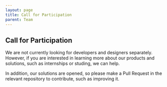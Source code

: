 ```yaml
---
layout: page
title: Call for Participation
parent: Team
---
```


## Call for Participation

We are not currently looking for developers and designers separately. However, if you are interested in learning more about our products and solutions, such as internships or studing, we can help.

In addition, our solutions are opened, so please make a Pull Request in the relevant repository to contribute, such as improving it.
